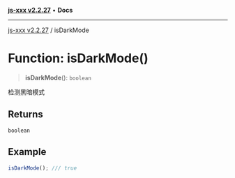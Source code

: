 [**js-xxx v2.2.27**](../README.md) • **Docs**

***

[js-xxx v2.2.27](../README.md) / isDarkMode

# Function: isDarkMode()

> **isDarkMode**(): `boolean`

检测黑暗模式

## Returns

`boolean`

## Example

```ts
isDarkMode(); /// true
```
